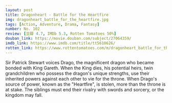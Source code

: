 ```yaml
---
layout: post 
title: Dragonheart - Battle for the Heartfire
img: dragonheart_battle_for_the_heartfire.jpg
tags: [Action, Adventure, Drama, Fantasy]
number: No. 102
review: [豆瓣 4.7, IMDb 5.3, Rotten Tomatoes 50%]
douban_link: https://movie.douban.com/subject/27064359/
imdb_link: https://www.imdb.com/title/tt5610626/
rotten_link: https://www.rottentomatoes.com/m/dragonheart_battle_for_the_heartfire
---
```


Sir Patrick Stewart voices Drago, the magnificent dragon who became bonded with King Gareth. When the King dies, his potential heirs, twin grandchildren who possess the dragon's unique strengths, use their inherited powers against each other to vie for the throne. When Drago's source of power, known as the "Heartfire", is stolen, more than the throne is at stake. The siblings must end their rivalry with swords and sorcery, or the kingdom may fall.